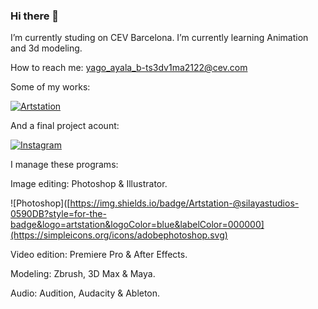 ### Hi there 👋

I’m currently studing on CEV Barcelona. I’m currently learning Animation and 3d modeling.

 How to reach me: yago_ayala_b-ts3dv1ma2122@cev.com
 
 Some of my works:
 
[![Artstation](https://img.shields.io/badge/Artstation-@silayastudios-0590DB?style=for-the-badge&logo=artstation&logoColor=blue&labelColor=000000)](https://www.artstation.com/yagoayalaguerra7)
 
 And a final project acount: 

[![Instagram](https://img.shields.io/badge/Instagram-@silayastudios-E4405F?style=for-the-badge&logo=instagram&logoColor=pink&labelColor=101010)](https://www.instagram.com/silayastudios/?hl=es)
 
 I manage these programs:
 
Image editing: Photoshop & Illustrator.

![Photoshop]([https://img.shields.io/badge/Artstation-@silayastudios-0590DB?style=for-the-badge&logo=artstation&logoColor=blue&labelColor=000000](https://simpleicons.org/icons/adobephotoshop.svg)
                                        
Video edition: Premiere Pro & After Effects.

Modeling: Zbrush, 3D Max & Maya.

Audio: Audition, Audacity & Ableton.
 
